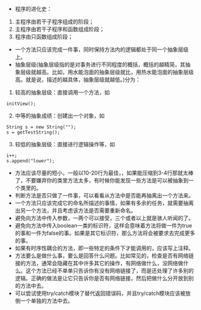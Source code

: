 - 程序的进化史：
1. 主程序由若干子程序组成的阶段；
2. 主程序由若干子程序和函数组成阶段；
3. 程序由只函数组成阶段；
- 一个方法只应该完成一件事，同时保持方法内的逻辑都处于同一个抽象层级上。
- 抽象层级(抽象层级指的是对事务进行不同程度的概括，概括的越精简，其抽象层级就越高。比如，用水能泡面的抽象层级就比，用热水能泡面的抽象层级高。就是说，描述的越具体，抽象层级就越低。)分为：
1. 较高的抽象层级：直接调用一个方法，如
```
initView();
```
2. 中等的抽象成绩：创建出一个对象，如
```
String s = new String("");
s = getTestString();
```
3. 较低的抽象层级：直接进行逻辑操作等，如
```
i++;
s.append("lower");
```
- 方法应该尽量的短小，一般以10-20行为最佳，，如果能压缩到3-4行那就太棒了，不要嫌弃你的类里方法太多，有时候你能发现一些方法是可以被抽象到一个类里的。
- 判断方法是否只做了一件事，可以看看从方法中是否能再抽离出一个方法来。
- 一个方法只应该完成它的命名所描述的事情，如果有多余的任务，就需要抽离出另一个方法，并且考虑该方法是否需要重新命名。
- 避免向方法中传入参数，一两个可以接受，三个或者以上就是骇人听闻的了。
- 避免向方法中传入boolean一类的标识符，这样会意味着方法将做一件为true的事和一件为false的事。如果是其它标识符，那么方法将会被要求去完成更多的事。
- 如果有时序性耦合的方法，即一些特定的条件下才能调用的，应该写上注释。
- 方法要么是做什么事，要么是回答什么问题。比如常见的，检查是否有网络链接的方法，通常会隐藏在其中许多其它的操作，有网络做什么，没网络做什么。这个方法已经不单单只告诉你有没有网络链接了，而是还处理了许多别的逻辑。正确的做法是让它只告诉你是否有网络链接，然后把做什么分开放到别的方法中去。
- 可以尝试使用try/catch模块了替代返回错误码，并且try/catch模块应该被放倒一个单独的方法中去。